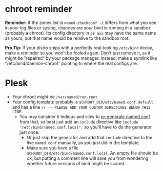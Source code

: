 ﻿
chroot reminder
===============

__Reminder:__ If the zones list in `named-checkconf -z` differs from
what you see in your log files or syslog, chances are your bind
is running in a sandbox (probably a chroot).
Its config directory in `ps aux` may have the same name as yours,
but that name would be relative to the sandbox root.

__Pro Tip:__ If your distro ships with a perfectly real-looking
`/etc/bind` decoy, make a reminder so you won't be fooled again.
Don't just remove it, as it might be "repaired" by your package manager.
Instead, make a symlink like "/etc/bind/daemon-chroot" pointing to where
the real configs are.


Plesk
=====
  * Your chroot might be `/var/named/run-root`
  * Your config template probably is `$CHROOT_DIR/etc/named.conf.default` and
    has a line `// -- PLEASE ADD YOUR CUSTOM DIRECTIVES BELOW THIS LINE. --`
    * You may consider it tedious and slow to
      [re-generate named.conf](https://kb.plesk.com/en/879) from that,
      so best just add an `include` directive like
      `include "/etc/bind/named.conf.local";` so you'll have to do
      the generator just once.
      * Or just skip the generator and add that `include` directive to the
        live `named.conf` manually, as you just did in the template.
      * Make sure you have a file `$CHROOT_DIR/etc/bind/named.conf.local`.
        An empty file should be ok, but putting a comment line will save
        you from wondering whether future versions of bind might be scared.






